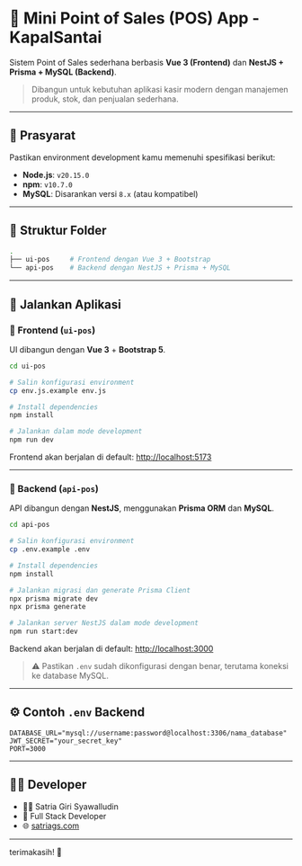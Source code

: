 # 🧾 Mini Point of Sales (POS) App - KapalSantai

Sistem Point of Sales sederhana berbasis **Vue 3 (Frontend)** dan **NestJS + Prisma + MySQL (Backend)**.

> Dibangun untuk kebutuhan aplikasi kasir modern dengan manajemen produk, stok, dan penjualan sederhana.

---

## 🧰 Prasyarat

Pastikan environment development kamu memenuhi spesifikasi berikut:

* **Node.js**: `v20.15.0`
* **npm**: `v10.7.0`
* **MySQL**: Disarankan versi `8.x` (atau kompatibel)

---

## 📁 Struktur Folder

```bash
.
├── ui-pos     # Frontend dengan Vue 3 + Bootstrap
└── api-pos    # Backend dengan NestJS + Prisma + MySQL
```

---

## 🚀 Jalankan Aplikasi

### 🔹 Frontend (`ui-pos`)

UI dibangun dengan **Vue 3** + **Bootstrap 5**.

```bash
cd ui-pos

# Salin konfigurasi environment
cp env.js.example env.js

# Install dependencies
npm install

# Jalankan dalam mode development
npm run dev
```

Frontend akan berjalan di default: [http://localhost:5173](http://localhost:5173)

---

### 🔹 Backend (`api-pos`)

API dibangun dengan **NestJS**, menggunakan **Prisma ORM** dan **MySQL**.

```bash
cd api-pos

# Salin konfigurasi environment
cp .env.example .env

# Install dependencies
npm install

# Jalankan migrasi dan generate Prisma Client
npx prisma migrate dev
npx prisma generate

# Jalankan server NestJS dalam mode development
npm run start:dev
```

Backend akan berjalan di default: [http://localhost:3000](http://localhost:3000)

> ⚠️ Pastikan `.env` sudah dikonfigurasi dengan benar, terutama koneksi ke database MySQL.

---

## ⚙️ Contoh `.env` Backend

```env
DATABASE_URL="mysql://username:password@localhost:3306/nama_database"
JWT_SECRET="your_secret_key"
PORT=3000
```

---

## 🧑‍💻 Developer

* 👨‍💻 Satria Giri Syawalludin
* 🏢 Full Stack Developer
* 🌐 [satriags.com](https://satriags.com)

---

terimakasih! 🚀
